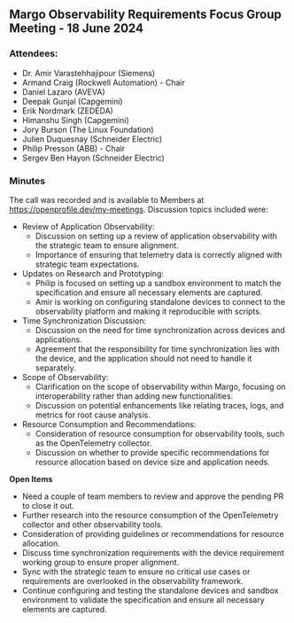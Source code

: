 ## Margo Observability Requirements Focus Group Meeting - 18 June 2024

### Attendees:
* Dr. Amir Varastehhajipour (Siemens)
* Armand Craig (Rockwell Automation) - Chair
* Daniel Lazaro (AVEVA)
* Deepak Gunjal (Capgemini)
* Erik Nordmark (ZEDEDA)
* Himanshu Singh (Capgemini)
* Jory Burson (The Linux Foundation)
* Julien Duquesnay (Schneider Electric)
* Philip Presson (ABB) - Chair
* Sergev Ben Hayon (Schneider Electric)

### Minutes
The call was recorded and is available to Members at https://openprofile.dev/my-meetings. Discussion topics included were: 

* Review of Application Observability:
   - Discussion on setting up a review of application observability with the strategic team to ensure alignment.
   - Importance of ensuring that telemetry data is correctly aligned with strategic team expectations.
 * Updates on Research and Prototyping:
   - Philip is focused on setting up a sandbox environment to match the specification and ensure all necessary elements are captured.
   - Amir is working on configuring standalone devices to connect to the observability platform and making it reproducible with scripts.
* Time Synchronization Discussion:
   - Discussion on the need for time synchronization across devices and applications.
   - Agreement that the responsibility for time synchronization lies with the device, and the application should not need to handle it separately.
* Scope of Observability:
   - Clarification on the scope of observability within Margo, focusing on interoperability rather than adding new functionalities.
   - Discussion on potential enhancements like relating traces, logs, and metrics for root cause analysis.
* Resource Consumption and Recommendations:
   - Consideration of resource consumption for observability tools, such as the OpenTelemetry collector.
   - Discussion on whether to provide specific recommendations for resource allocation based on device size and application needs.

**Open Items**
   - Need a couple of team members to review and approve the pending PR to close it out.
   - Further research into the resource consumption of the OpenTelemetry collector and other observability tools.
   - Consideration of providing guidelines or recommendations for resource allocation.
   - Discuss time synchronization requirements with the device requirement working group to ensure proper alignment.
   - Sync with the strategic team to ensure no critical use cases or requirements are overlooked in the observability framework.
   - Continue configuring and testing the standalone devices and sandbox environment to validate the specification and ensure all necessary elements are captured. 
